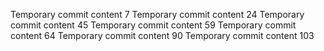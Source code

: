 Temporary commit content 7
Temporary commit content 24
Temporary commit content 45
Temporary commit content 59
Temporary commit content 64
Temporary commit content 90
Temporary commit content 103
